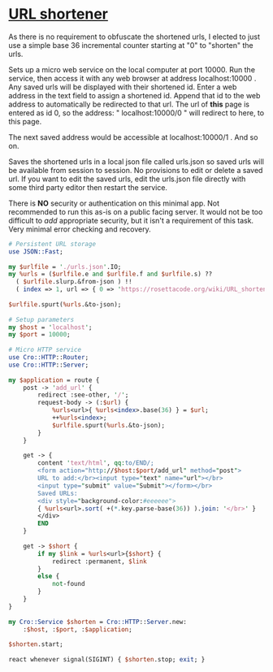 [1]: https://rosettacode.org/wiki/URL_shortener

# [URL shortener][1]

As there is no requirement to obfuscate the shortened urls, I elected to just use a simple base 36 incremental counter starting at "0" to "shorten" the urls.



Sets up a micro web service on the local computer at port 10000. Run the service, then access it with any web browser at address localhost:10000 . Any saved urls will be displayed with their shortened id. Enter a web address in the text field to assign a shortened id. Append that id to the web address to automatically be redirected to that url. The url of **this** page is entered as id 0, so the address: " localhost:10000/0 " will redirect to here, to this page.



The next saved address would be accessible at localhost:10000/1 . And so on.



Saves the shortened urls in a local json file called urls.json so saved urls will be available from session to session. No provisions to edit or delete a saved url. If you want to edit the saved urls, edit the urls.json file directly with some third party editor then restart the service.



There is **NO** security or authentication on this minimal app. Not recommended to run this as-is on a public facing server. It would not be too difficult to *add* appropriate security, but it isn't a requirement of this task. Very minimal error checking and recovery.

```perl
# Persistent URL storage
use JSON::Fast;
 
my $urlfile = './urls.json'.IO;
my %urls = ($urlfile.e and $urlfile.f and $urlfile.s) ??
  ( $urlfile.slurp.&from-json ) !!
  ( index => 1, url => { 0 => 'https://rosettacode.org/wiki/URL_shortener#Raku' } );
 
$urlfile.spurt(%urls.&to-json);
 
# Setup parameters
my $host = 'localhost';
my $port = 10000;
 
# Micro HTTP service
use Cro::HTTP::Router;
use Cro::HTTP::Server;
 
my $application = route {
    post -> 'add_url' {
        redirect :see-other, '/';
        request-body -> (:$url) {
            %urls<url>{ %urls<index>.base(36) } = $url;
            ++%urls<index>;
            $urlfile.spurt(%urls.&to-json);
        }
    }
 
    get -> {
        content 'text/html', qq:to/END/;
        <form action="http://$host:$port/add_url" method="post">
        URL to add:</br><input type="text" name="url"></br>
        <input type="submit" value="Submit"></form></br>
        Saved URLs:
        <div style="background-color:#eeeeee">
        { %urls<url>.sort( +(*.key.parse-base(36)) ).join: '</br>' }
        </div>
        END
    }
 
    get -> $short {
        if my $link = %urls<url>{$short} {
            redirect :permanent, $link
        }
        else {
            not-found
        }
    }
}
 
my Cro::Service $shorten = Cro::HTTP::Server.new:
    :$host, :$port, :$application;
 
$shorten.start;
 
react whenever signal(SIGINT) { $shorten.stop; exit; }
 
```
